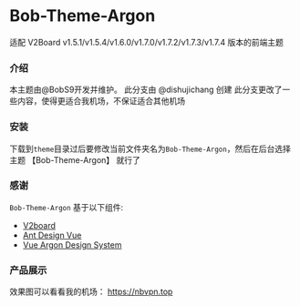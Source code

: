 # Bob-Theme-Argon
适配 V2Board v1.5.1/v1.5.4/v1.6.0/v1.7.0/v1.7.2/v1.7.3/v1.7.4 版本的前端主题

### 介绍
本主题由@BobS9开发并维护。
此分支由 @dishujichang 创建
此分支更改了一些内容，使得更适合我机场，不保证适合其他机场

### 安装
下载到`theme`目录过后要修改当前文件夹名为`Bob-Theme-Argon`，然后在后台选择主题 【Bob-Theme-Argon】 就行了

### 感谢
`Bob-Theme-Argon` 基于以下组件:

+ [V2board](https://github.com/v2board/v2board)
+ [Ant Design Vue](https://antdv.com/components/overview)
+ [Vue Argon Design System](https://demos.creative-tim.com/vue-argon-design-system)

### 产品展示

效果图可以看看我的机场： 
https://nbvpn.top

